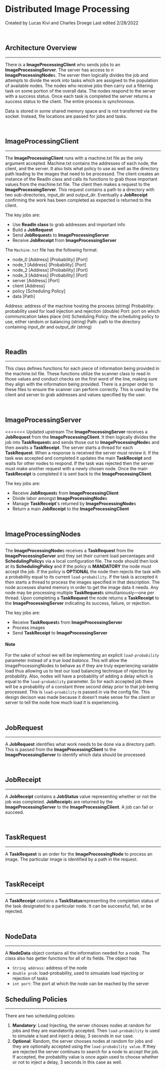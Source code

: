 # Distributed Image Processing
Created by Lucas Kivi and Charles Droege
Last edited 2/28/2022

&nbsp; 
## Architecture Overview
---
There is a **ImageProcessingClient** who sends jobs to an **ImageProcessingServer**. The server has access to *n* **ImageProcessingNode**s. The server then logically divides the job and attempts to divide the work into tasks which are assigned to the population of available nodes. The nodes who receive jobs then carry out a filtering task on some portion of the overall data. The nodes respond to the server with a success status. Once each task is completed the server returns a success status to the client. The entire process is synchronous.

Data is stored in some shared memory space and is not transferred via the socket. Instead, file locations are passed for jobs and tasks.

&nbsp; 
## ImageProcessingClient
---
The **ImageProcessingClient** runs with a machine.txt file as the only argument accepted. Machine.txt contains the addresses of each node, the client, and the server. It also lists what policy to use as well as the directory path leading to the images that need to be processed. The client creates an instance of the ReadIn class and calls its functions to grab those important values from the machine.txt file. The client then makes a request to the **ImageProcessingServer**. This request contains a path to a directory with two sub-directories, input_dir and output_dir. Eventually a **JobReceipt** confirming the work has been completed as expected is returned to the client.

The key jobs are:
- Use **ReadIn class** to grab addresses and important info
- Build a **JobRequest**
- Send **JobRequest**s to **ImageProcessingServer**
- Receive **JobReceipt** from **ImageProcessingServer**

The `Machine.txt` file has the following format:
- node_0 [Address] [Probability] [Port]
- node_1 [Address] [Probability] [Port]
- node_2 [Address] [Probability] [Port]
- node_3 [Address] [Probability] [Port]
- server [Address] [Port]
- client [Address]
- policy [Scheduling Policy]
- data [Path]

Address: address of the machine hosting the process (string)
Probability: probability used for load injection and rejection (double)
Port: port on which communication takes place (int)
Scheduling Policy: the scheduling policy to use, either random or balancing (string)
Path: path to the directory containing input_dir and output_dir (string)

&nbsp; 
## ReadIn
---
This class defines functions for each piece of information being provided in the machine.txt file. These functions utilize the scanner class to read in those values and conduct checks on the first word of the line, making sure they align with the information being provided. There is a proper order to these files to ensure the scanner can perform correctly. This is used by the client and server to grab addresses and values specified by the user.

&nbsp; 
## ImageProcessingServer
<<<<<<< Updated upstream
The **ImageProcessingServer** receives a **JobRequest** from the **ImageProcessingClient**. It then logically divides the job into **TaskRequest**s and sends those out to **ImageProcessingNode**s and then awaits a **TaskReceipt**. The server starts a thread for each **TaskRequest**. When a response is received the server must review it. If the task was accepted and completed it updates the main **TaskReceipt** and waits for other nodes to respond. If the task was rejected then the server must make another request with a newly chosen node. Once the main **TaskReceipt** is completed it is sent back to the **ImageProcessingClient**.

The key jobs are:
- Receive **JobRequest**s from **ImageProcessingClient**
- Divide labor amongst **ImageProcessingNode**s
- Manage **TaskReceipt**'s returned by **ImageProcessingNode**s
- Return a main **JobReceipt** to the **ImageProcessingClient**

&nbsp; 
## ImageProcessingNodes
---
The **ImageProcessingNode**s receives a **TaskRequest** from the **ImageProcessingServer** and they set their current load percentages and **SchedulingPolicy**s via a local configuration file. The node should then look at its **SchedulingPolicy** and if the policy is **MANDATORY** the node must accept the job. If the policy is **OPTIONAL** the node then rejects the task with a probability equal to its current `load-probability`. If the task is accepted it then starts a thread to process the images specified in that description. The node accesses shared memory in order to get the image data it needs. Any node may be processing multiple **TaskRequest**s simultaniously—one per thread. Upon completing a **TaskRequest** the node returns a **TaskReceipt** to the **ImageProcessingServer** indicating its success, failure, or rejection.

The key jobs are:
- Receive **TaskRequest**s from **ImageProcessingServer**
- Process images
- Send **TaskReceipt** to **ImageProcessingServer**

#### Note
For the sake of school we will be implementing an explicit *`load-probability`* parameter instead of a true *load balance*. This will allow the ImageProcessingNodes to behave as if they are truly experiencing variable load thus allowing us to test our load balancing technique of rejection by probability. Also, nodes will have a probability of adding a delay which is equal to the `load-probability` parameter. So for each accepted job there will be a probability of a constant three second delay prior to that job being processed. This is `load-proability` is passed in via the config file. This design decison was made because it doesn't make sense for the client or server to tell the node how much load it is experiencing.

&nbsp; 
## JobRequest
---
A **JobRequest** identifies what work needs to be done via a directory path. This is passed from the **ImageProcessingClient** to the **ImageProcessingServer** to identify which data should be processed. 

&nbsp; 
## JobReceipt
---
A **JobReceipt** contains a **JobStatus** value representing whether or not the job was completed. **JobReceipt**s are returned by the **ImageProcessingServer** to the **ImageProcessingClient**. A job can fail or succeed.

&nbsp;
## TaskRequest
---
A **TaskRequest** is an order for the **ImageProcessingNode** to process an image. The particular image is identified by a path in the request.

&nbsp;
## TaskReceipt
---
A **TaskReceipt** contains a **TaskStatus**representing the completion status of the task designated to a particular node. It can be successful, fail, or be rejected.

&nbsp;
## NodeData
---
A **NodeData** object contains all the information needed for a node. The class also has getter functions for all of its fields. The object has 
- `String address`: address of the node
- `double prob`: load-probability, used to simualate load injecting or rejection of tasks
- `int port`: The port at which the node can be reached by the server
&nbsp; 
## Scheduling Policies
---
There are two scheduling policies:
1. **Mandatory**: Load Injecting, the server chooses nodes at random for jobs and they are mandatorilly accepted. Then `load-probability` is used to simulate a load and inject a delay, 3 seconds in our case.
2. **Optional**: Random, the server chooses nodes at random for jobs and they are optionally accepted using the `load-probability value`. If they are rejected the server continues to search for a node to accept the job. If accepted, the probability value is once again used to choose whether or not to inject a delay, 3 seconds in this case as well.

